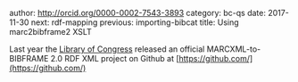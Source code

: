 author: http://orcid.org/0000-0002-7543-3893
category: bc-qs
date: 2017-11-30
next: rdf-mapping
previous: importing-bibcat
title: Using marc2bibframe2 XSLT

Last year the [Library of Congress](http://loc.gov) released an official 
MARCXML-to-BIBFRAME 2.0 RDF XML project on Github at [https://github.com/](https://github.com/)
